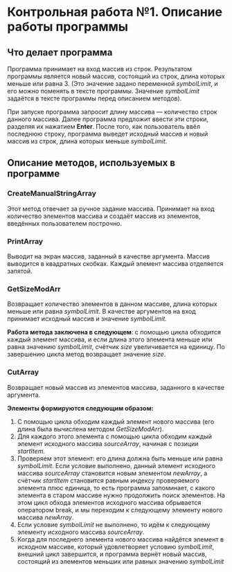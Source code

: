 # Контрольная работа №1. Описание работы программы

## Что делает программа
Программа принимает на вход массив из строк. Результатом программы является новый массив,
состоящий из строк, длина которых меньше или равна 3. (Это значение задано переменной *symbolLimit*, и его
можно поменять в тексте программы. Значение *symbolLimit* задаётся в тексте программы перед описанием методов).

При запуске программа запросит длину массива — количество строк данного массива. Далее программа предложит ввести 
эти строки, разделяя их нажатием **Enter**. После того, как пользователь ввёл последнюю строку, программа выведет
исходный массив и новый массив из строк, длина которых меньше *symbolLimit*.

## Описание методов, используемых в программе
### CreateManualStringArray
Этот метод отвечает за ручное задание массива. Принимает на вход количество элементов массива и создаёт массив из элементов, введённых пользователем построчно.

### PrintArray
Выводит на экран массив, заданный в качестве аргумента. Массив выводится в квадратных скобках. Каждый элемент массива отделяется запятой.

### GetSizeModArr
Возвращает количество элементов в данном массиве, длина которых меньше или равна *symbolLimit*. В качестве аргументов на вход принимает исходный массив и значение *symbolLimit*.

**Работа метода заключена в следующем**: с помощью цикла обходится каждый элемент массива, и если длина этого элемента меньше или равна значению *symbolLimit*, счётчик *size* увеличивается на единицу. По завершению цикла метод возвращает значение *size*.

### CutArray
Возвращает новый массив из элементов массива, заданного в качестве аргумента. 

**Элементы формируются следующим образом:**

1. С помощью цикла обходим каждый элемент нового массива (его длина была вычислена методом *GetSizeModArr*).
2. Для каждого этого элемента с помощью цикла обходим каждый элемент исходного массива *sourceArray*, начиная с позиции *startItem*. 
3. Проверяем этот элемент: его длина должна быть меньше или равна *symbolLimit*. Если условие выполнено, данный элемент исходного массива *sourceArray* становится новым элементом *newArray*, а счётчик *startItem* становится равным индексу проверяемого элемента плюс единица, то есть программа запоминает, с какого элемента в старом массиве нужно продолжить поиск элементов. На этом цикл обхода элементов исходного массива обрывается оператором break, и мы переходим к следующему элементу нового массива *newArray*.
4. Если условие *symbolLimit* не выполнено, то идём к следующему элементу исходного массива *sourceArray*.
5. Когда для последнего элемента нового массива найдётся элемент в исходном массиве, который удовлетворяет условию *symbolLimit*, внешний цикл завершится, и программа вернёт новый массив, состоящий из элементов меньших или равных значению *symbolLimit*



